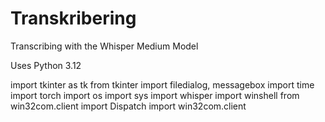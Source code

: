 # Transkribering
Transcribing with the Whisper Medium Model

Uses Python 3.12

import tkinter as tk
from tkinter import filedialog, messagebox
import time
import torch
import os
import sys
import whisper
import winshell
from win32com.client import Dispatch
import win32com.client
